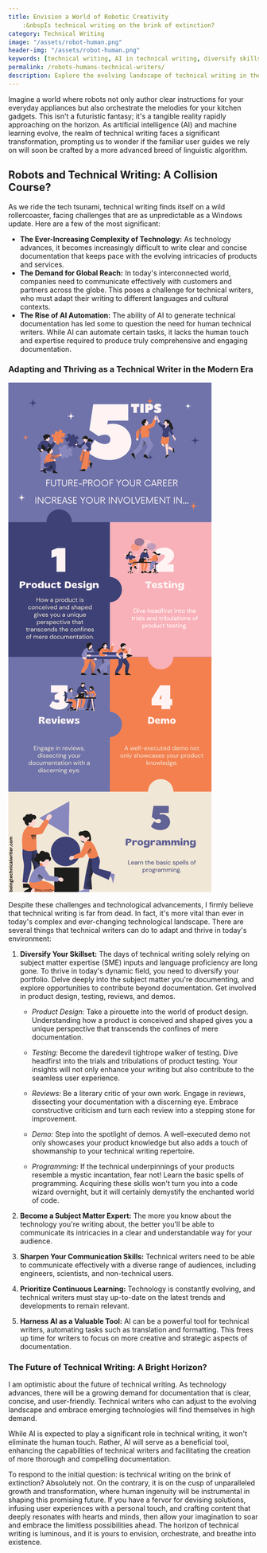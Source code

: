 ```yaml
---
title: Envision a World of Robotic Creativity 
    :&nbspIs technical writing on the brink of extinction?
category: Technical Writing
image: "/assets/robot-human.png"
header-img: "/assets/robot-human.png"
keywords: [technical writing, AI in technical writing, diversify skillset, global communication, challenges in technical writing, future of technical writing, AI automation, communication skills, continuous learning, subject matter expert, human creativity, programming skills for technical writers,  artificial intelligence, automation, robots, creativity, documentation]
permalink: /robots-humans-technical-writers/
description: Explore the evolving landscape of technical writing in the age of AI and automation. Learn how technical writers can navigate challenges, diversify their skillset, and embrace the future with creativity. Stay updated on the latest trends and discover the crucial role of human ingenuity in crafting user-friendly documentation.
---
```


Imagine a world where robots not only author clear instructions for your everyday appliances but also orchestrate the melodies for your kitchen gadgets. This isn't a futuristic fantasy; it's a tangible reality rapidly approaching on the horizon. As artificial intelligence (AI) and machine learning evolve, the realm of technical writing faces a significant transformation, prompting us to wonder if the familiar user guides we rely on will soon be crafted by a more advanced breed of linguistic algorithm.

## Robots and Technical Writing: A Collision Course?
As we ride the tech tsunami, technical writing finds itself on a wild rollercoaster, facing challenges that are as unpredictable as a Windows update. Here are a few of the most significant:

* **The Ever-Increasing Complexity of Technology:** As technology advances, it becomes increasingly difficult to write clear and concise documentation that keeps pace with the evolving intricacies of products and services.
* **The Demand for Global Reach:** In today's interconnected world, companies need to communicate effectively with customers and partners across the globe. This poses a challenge for technical writers, who must adapt their writing to different languages and cultural contexts.
* **The Rise of AI Automation:** The ability of AI to generate technical documentation has led some to question the need for human technical writers. While AI can automate certain tasks, it lacks the human touch and expertise required to produce truly comprehensive and engaging documentation.

<script async src="https://pagead2.googlesyndication.com/pagead/js/adsbygoogle.js?client=ca-pub-7149683584202371"
     crossorigin="anonymous"></script>
<!-- AddTitleOne -->
<ins class="adsbygoogle"
     style="display:block"
     data-ad-client="ca-pub-7149683584202371"
     data-ad-slot="7422872052"
     data-ad-format="auto"
     data-full-width-responsive="true"></ins>
<script>
     (adsbygoogle = window.adsbygoogle || []).push({});
</script>

### Adapting and Thriving as a Technical Writer in the Modern Era

<img src="/assets/future-proofing-career.png" alt="Future proofing career" style="max-width: 100%;" height="auto">

Despite these challenges and technological advancements, I firmly believe that technical writing is far from dead. In fact, it's more vital than ever in today's complex and ever-changing technological landscape. There are several things that technical writers can do to adapt and thrive in today's environment:

1. **Diversify Your Skillset:** The days of technical writing solely relying on subject matter expertise (SME) inputs and language proficiency are long gone. To thrive in today's dynamic field, you need to diversify your portfolio. Delve deeply into the subject matter you're documenting, and explore opportunities to contribute beyond documentation. Get involved in product design, testing, reviews, and demos.

    - *Product Design:* Take a pirouette into the world of product design. Understanding how a product is conceived and shaped gives you a unique perspective that transcends the confines of mere documentation.

    - *Testing:* Become the daredevil tightrope walker of testing. Dive headfirst into the trials and tribulations of product testing. Your insights will not only enhance your writing but also contribute to the seamless user experience.

    - *Reviews:* Be a literary critic of your own work. Engage in reviews, dissecting your documentation with a discerning eye. Embrace constructive criticism and turn each review into a stepping stone for improvement.

    - *Demo:* Step into the spotlight of demos. A well-executed demo not only showcases your product knowledge but also adds a touch of showmanship to your technical writing repertoire.

    - *Programming:* If the technical underpinnings of your products resemble a mystic incantation, fear not! Learn the basic spells of programming. Acquiring these skills won't turn you into a code wizard overnight, but it will certainly demystify the enchanted world of code.

2. **Become a Subject Matter Expert:** The more you know about the technology you're writing about, the better you'll be able to communicate its intricacies in a clear and understandable way for your audience.

3. **Sharpen Your Communication Skills:** Technical writers need to be able to communicate effectively with a diverse range of audiences, including engineers, scientists, and non-technical users.

4. **Prioritize Continuous Learning:** Technology is constantly evolving, and technical writers must stay up-to-date on the latest trends and developments to remain relevant.

5. **Harness AI as a Valuable Tool:** AI can be a powerful tool for technical writers, automating tasks such as translation and formatting. This frees up time for writers to focus on more creative and strategic aspects of documentation.

### The Future of Technical Writing: A Bright Horizon?

I am optimistic about the future of technical writing. As technology advances, there will be a growing demand for documentation that is clear, concise, and user-friendly. Technical writers who can adjust to the evolving landscape and embrace emerging technologies will find themselves in high demand.

While AI is expected to play a significant role in technical writing, it won't eliminate the human touch. Rather, AI will serve as a beneficial tool, enhancing the capabilities of technical writers and facilitating the creation of more thorough and compelling documentation.

To respond to the initial question: is technical writing on the brink of extinction? Absolutely not. On the contrary, it is on the cusp of unparalleled growth and transformation, where human ingenuity will be instrumental in shaping this promising future. If you have a fervor for devising solutions, infusing user experiences with a personal touch, and crafting content that deeply resonates with hearts and minds, then allow your imagination to soar and embrace the limitless possibilities ahead. The horizon of technical writing is luminous, and it is yours to envision, orchestrate, and breathe into existence.





